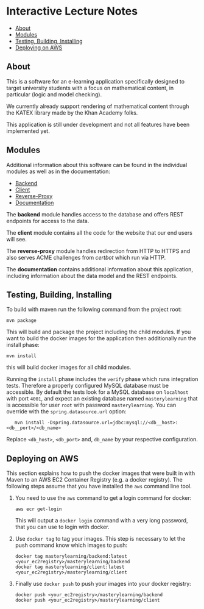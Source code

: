 # Interactive Lecture Notes

* [About](#about)
* [Modules](#modules)
* [Testing, Building, Installing](#testing-building-installing)
* [Deploying on AWS](#deploying-on-aws)

## About

This is a software for an e-learning application specifically designed
to target university students with a focus on mathematical content,
in particular (logic and model checking).

We currently already support rendering of mathematical content
through the KATEX library made by the Khan Academy folks.

This application is still under development and not all features have
been implemented yet.

## Modules

Additional information about this software can be found
in the individual modules as well as in the documentation:

* [Backend](backend/)
* [Client](client/)
* [Reverse-Proxy](reverse-proxy/)
* [Documentation](docs/)

The **backend** module handles access to the database
and offers REST endpoints for access to the data. 

The **client** module
contains all the code for the website that our end users will see.

The **reverse-proxy** module handles redirection from HTTP to HTTPS
and also serves ACME challenges from *certbot* which run via HTTP.

The **documentation** contains additional information about this application,
including information about the data model and the REST endpoints.

## Testing, Building, Installing

To build with maven run the following command from the project root:

    mvn package

This will build and package the project including the child modules.
If you want to build the docker images for the application then
additionally run the install phase:

    mvn install

this will build docker images for all child modules.

Running the `install` phase includes the `verify` phase which runs
integration tests. Therefore a properly configured MySQL database
must be accessible. By default the tests look for a MySQL database
on `localhost` with port `4001`, and expect an existing database named
`masterylearning` that is accessible for user `root` with password
`masterylearning`. You can override with the `spring.datasource.url`
option:

```
   mvn install -Dspring.datasource.url=jdbc:mysql://<db__host>:<db__port>/<db_name>
```

Replace `<db_host>`, `<db_port>` and, `db_name` by your respective configuration.

## Deploying on AWS

This section explains how to push the docker images that were built in with Maven
to an AWS EC2 Container Registry (e.g. a docker registry). The following
steps assume that you have installed the `aws` command line tool. 

 1. You need to use the `aws` command to get a login command for docker:

        aws ecr get-login

    This will output a `docker login` command with a very long password, that you can use to login
    with docker.

 2. Use `docker tag` to tag your images. This step is necessary to let the push command know which
 images to push:

        docker tag masterylearning/backend:latest <your_ec2registry>/masterylearning/backend
        docker tag masterylearning/client:latest <your_ec2registry>/masterylearning/client

 3. Finally use `docker push` to push your images into your docker registry:

        docker push <your_ec2registry>/masterylearning/backend
        docker push <your_ec2registry>/masterylearning/client

